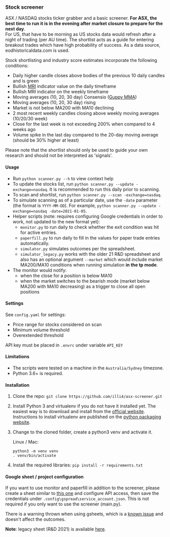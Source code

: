 ### Stock screener

ASX / NASDAQ stocks ticker grabber and a basic screener. **For ASX, the best time to run it is in the evening after market closure to prepare for the next day**.  
For US, that have to be morning as US stocks data would refresh after a night of trading (per AU time). The shortlist acts as a guide for entering breakout trades which have high probability of success. As a data source, eodhistoricaldata.com is used.  

Stock shortlisting and industry score estimates incorporate the following conditions: 
- Daily higher candle closes above bodies of the previous 10 daily candles and is green
- Bullish [MRI](https://tonevays.com/indicator) indicator value on the daily timeframe
- Bullish MRI indicator on the weekly timeframe  
- Moving averages (10, 20, 30 day) Consensio ([Guppy MMA](https://www.investopedia.com/terms/g/guppy-multiple-moving-average.asp))
- Moving averages (10, 20, 30 day) rising
- Market is not below MA200 with MA10 declining
- 2 most recent weekly candles closing above weekly moving averages (10/20/30 week)
- Close for the last week is not exceeding 200% when compared to 4 weeks ago
- Volume spike in the last day compared to the 20-day moving average (should be 30% higher at least)  

Please note that the shortlist should only be used to guide your own research and should not be interpreted as 'signals'. 

#### Usage  
- Run `python scanner.py --h` to view context help 
- To update the stocks list, run `python scanner.py --update -exchange=nasdaq`. It is recommended to run this daily prior to scanning.  
- To scan and shortlist, run `python scanner.py --scan -exchange=nasdaq`. 
- To simulate scanning as of a particular date, use the `-date` parameter (the format is `YYYY-MM-DD`). For example, `python scanner.py --update -exchange=nasdaq -date=2021-01-05`.
- Helper scripts (note: requires configuring Google credentials in order to work, not updated to the new format yet):  
   - `monitor.py` to run daily to check whether the exit condition was hit for active entries.
   - `paperfill.py` to run daily to fill in the values for paper trade entries automatically.
   - `simulator.py` simulates outcomes per the spreadsheet.  
   - `simulator_legacy.py` works with the older 21 R&D spreadsheet and also has an optional argument `--market` which would include market MA200/MA10 conditions when running simulation **in the tp mode**.  
- The monitor would notify: 
  - when the close for a position is below MA10 
  - when the market switches to the bearish mode (market below MA200 with MA10 decreasing) as a trigger to close all open positions

#### Settings 
See `config.yaml` for settings: 
- Price range for stocks considered on scan
- Minimum volume threshold  
- Overextended threshold

API key must be placed in `.envrc` under variable `API_KEY`

#### Limitations
- The scripts were tested on a machine in the `Australia/Sydney` timezone.
- Python 3.6+ is required.

#### Installation

1. Clone the repo: `git clone https://github.com/illi4/asx-screener.git`
2. Install Python 3 and virtualenv if you do not have it installed yet. The easiest way is to download and install from the [official website](https://www.python.org/downloads/). Instructions to install virtualenv are published on the [python packaging website](https://packaging.python.org/guides/installing-using-pip-and-virtual-environments/). 
3. Change to the cloned folder, create a python3 venv and activate it. 
    
    Linux / Mac: 
    ```
    python3 -m venv venv
    . venv/bin/activate
    ```
   
4. Install the required libraries: `pip install -r requirements.txt` 

#### Google sheet / project configuration 
If you want to use monitor and paperfill in addition to the screener, please create a sheet similar to [this one](https://docs.google.com/spreadsheets/d/12uNaLya_qiQbT4NDbTaaQr0Y2sDbfDmEZDhvlzTRyjc/edit?usp=sharing) and configure API access, then save the credentials under `.config\gspread\service_account.json`. This is not required if you only want to use the screener (main.py).

There is a warning thrown when using gsheets, which is a [known issue](https://github.com/burnash/gspread/issues/1348) and doesn't affect the outcomes. 

**Note**: legacy sheet (R&D 2021) is available [here](https://docs.google.com/spreadsheets/d/1luuTn-wRsa2IXkaLTB-3FGlev6gJy6fnO0uQfqnHjRI/edit?usp=sharing).